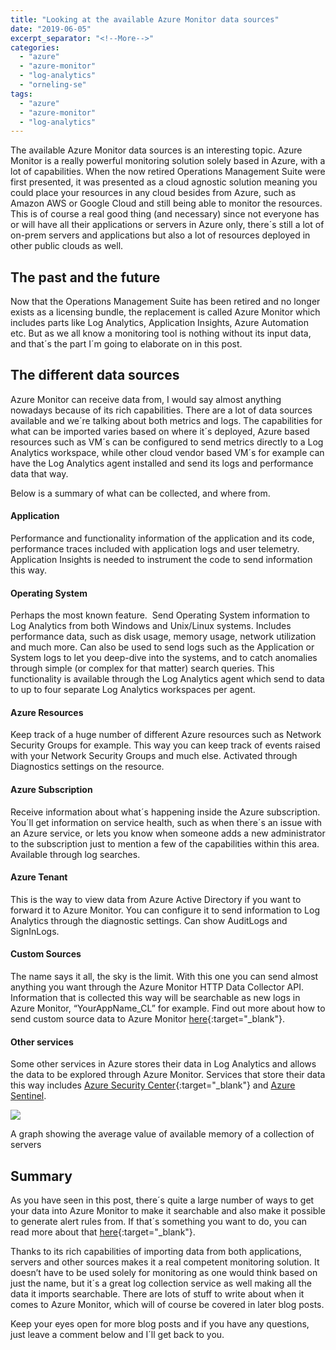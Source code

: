```yaml
---
title: "Looking at the available Azure Monitor data sources"
date: "2019-06-05"
excerpt_separator: "<!--More-->"
categories: 
  - "azure"
  - "azure-monitor"
  - "log-analytics"
  - "orneling-se"
tags: 
  - "azure"
  - "azure-monitor"
  - "log-analytics"
---
```


The available Azure Monitor data sources is an interesting topic. Azure Monitor is a really powerful monitoring solution solely based in Azure, with a lot of capabilities. When the now retired Operations Management Suite were first presented, it was presented as a cloud agnostic solution meaning you could place your resources in any cloud besides from Azure, such as Amazon AWS or Google Cloud and still being able to monitor the resources. This is of course a real good thing (and necessary) since not everyone has or will have all their applications or servers in Azure only, there´s still a lot of on-prem servers and applications but also a lot of resources deployed in other public clouds as well.
<!--More-->
## The past and the future

Now that the Operations Management Suite has been retired and no longer exists as a licensing bundle, the replacement is called Azure Monitor which includes parts like Log Analytics, Application Insights, Azure Automation etc. But as we all know a monitoring tool is nothing without its input data, and that´s the part I´m going to elaborate on in this post.

## **The different data sources**

Azure Monitor can receive data from, I would say almost anything nowadays because of its rich capabilities. There are a lot of data sources available and we´re talking about both metrics and logs. The capabilities for what can be imported varies based on where it´s deployed, Azure based resources such as VM´s can be configured to send metrics directly to a Log Analytics workspace, while other cloud vendor based VM´s for example can have the Log Analytics agent installed and send its logs and performance data that way.

Below is a summary of what can be collected, and where from.

#### **Application**

Performance and functionality information of the application and its code, performance traces included with application logs and user telemetry. Application Insights is needed to instrument the code to send information this way.

#### **Operating System**

Perhaps the most known feature.  Send Operating System information to Log Analytics from both Windows and Unix/Linux systems. Includes performance data, such as disk usage, memory usage, network utilization and much more. Can also be used to send logs such as the Application or System logs to let you deep-dive into the systems, and to catch anomalies through simple (or complex for that matter) search queries. This functionality is available through the Log Analytics agent which send to data to up to four separate Log Analytics workspaces per agent.

#### **Azure Resources**

Keep track of a huge number of different Azure resources such as Network Security Groups for example. This way you can keep track of events raised with your Network Security Groups and much else. Activated through Diagnostics settings on the resource.

#### **Azure Subscription**

Receive information about what´s happening inside the Azure subscription. You´ll get information on service health, such as when there´s an issue with an Azure service, or lets you know when someone adds a new administrator to the subscription just to mention a few of the capabilities within this area. Available through log searches.

#### **Azure Tenant**

This is the way to view data from Azure Active Directory if you want to forward it to Azure Monitor. You can configure it to send information to Log Analytics through the diagnostic settings. Can show AuditLogs and SignInLogs.

#### **Custom Sources**

The name says it all, the sky is the limit. With this one you can send almost anything you want through the Azure Monitor HTTP Data Collector API. Information that is collected this way will be searchable as new logs in Azure Monitor, “YourAppName\_CL” for example. Find out more about how to send custom source data to Azure Monitor [here](https://docs.microsoft.com/en-us/azure/azure-monitor/platform/data-collector-api){:target="_blank"}.

#### **Other services**

Some other services in Azure stores their data in Log Analytics and allows the data to be explored through Azure Monitor. Services that store their data this way includes [Azure Security Center](https://docs.microsoft.com/en-us/azure/security-center/){:target="_blank"} and [Azure Sentinel](https://docs.microsoft.com/en-us/azure/sentinel/).

![](https://blog.orneling.se/assets/images/2019/06/azuremonitor-data-sources-1.jpg)

A graph showing the average value of available memory of a collection of servers

## **Summary**

As you have seen in this post, there´s quite a large number of ways to get your data into Azure Monitor to make it searchable and also make it possible to generate alert rules from. If that´s something you want to do, you can read more about that [here](https://blog.orneling.se/2019/05/azure-monitor-getting-started-with-alerting/){:target="_blank"}.

Thanks to its rich capabilities of importing data from both applications, servers and other sources makes it a real competent monitoring solution. It doesn’t have to be used solely for monitoring as one would think based on just the name, but it´s a great log collection service as well making all the data it imports searchable. There are lots of stuff to write about when it comes to Azure Monitor, which will of course be covered in later blog posts.

Keep your eyes open for more blog posts and if you have any questions, just leave a comment below and I´ll get back to you.